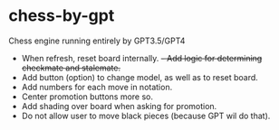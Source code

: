 # chess-by-gpt
Chess engine running entirely by GPT3.5/GPT4

- When refresh, reset board internally.
~~- Add logic for determining checkmate and stalemate.~~
- Add button (option) to change model, as well as to reset board.
- Add numbers for each move in notation.
- Center promotion buttons more so.
- Add shading over board when asking for promotion.
- Do not allow user to move black pieces (because GPT wil do that).

